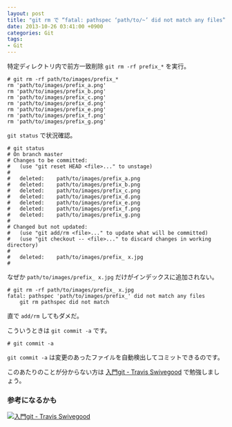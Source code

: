 ```yaml
---
layout: post
title: "git rm で “fatal: pathspec ‘path/to/~’ did not match any files” が発生 ⇒ git commit -a"
date: 2013-10-26 03:41:00 +0900
categories: Git
tags:
- Git
---
```


特定ディレクトリ内で前方一致削除 `git rm -rf prefix_*` を実行。

    # git rm -rf path/to/images/prefix_*
    rm 'path/to/images/prefix_a.png'
    rm 'path/to/images/prefix_b.png'
    rm 'path/to/images/prefix_c.png'
    rm 'path/to/images/prefix_d.png'
    rm 'path/to/images/prefix_e.png'
    rm 'path/to/images/prefix_f.png'
    rm 'path/to/images/prefix_g.png'

`git status` で状況確認。

    # git status
    # On branch master
    # Changes to be committed:
    #   (use "git reset HEAD <file>..." to unstage)
    #
    #	deleted:    path/to/images/prefix_a.png
    #	deleted:    path/to/images/prefix_b.png
    #	deleted:    path/to/images/prefix_c.png
    #	deleted:    path/to/images/prefix_d.png
    #	deleted:    path/to/images/prefix_e.png
    #	deleted:    path/to/images/prefix_f.png
    #	deleted:    path/to/images/prefix_g.png
    #
    # Changed but not updated:
    #   (use "git add/rm <file>..." to update what will be committed)
    #   (use "git checkout -- <file>..." to discard changes in working directory)
    #
    #	deleted:    path/to/images/prefix_ x.jpg
    #

なぜか `path/to/images/prefix_ x.jpg` だけがインデックスに追加されない。

    # git rm -rf path/to/images/prefix_ x.jpg
    fatal: pathspec 'path/to/images/prefix_' did not match any files
        git rm pathspec did not match

直で `add/rm` してもダメだ。

こういうときは `git commit -a` です。

    # git commit -a

`git commit -a` は変更のあったファイルを自動検出してコミットできるのです。

このあたりのことが分からない方は [入門git - Travis Swivegood](https://www.amazon.co.jp/gp/product/427406767X/t5o-22/ref=nosim) で勉強しましょう。 


### 参考になるかも

<a href="https://www.amazon.co.jp/gp/product/427406767X/t5o-22/ref=nosim"><img src="https://ws-fe.amazon-adsystem.com/widgets/q?_encoding=UTF8&ASIN=427406767X&Format=_SL110_&ID=AsinImage&MarketPlace=JP&ServiceVersion=20070822&WS=1&tag=t5o-22" alt="入門git - Travis Swivegood"></a>
